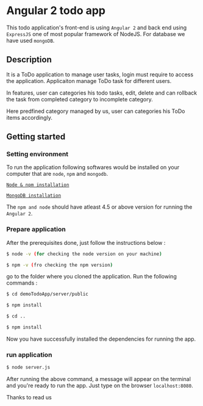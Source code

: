 # Angular 2 todo app

This todo application's front-end is using `Angular 2` and back end using `ExpressJS` one of most popular framework of NodeJS.
For database we have used `mongoDB`.

## Description

It is a ToDo application to manage user tasks, login must require to access the application. Applicaiton manage ToDo task for different users. 

In features, user can categories his todo tasks, edit, delete and can rollback the task from completed category to incomplete category.

Here predfined category managed by us, user can categories his ToDo items accordingly.

## Getting started

### Setting environment
To run the application following softwares would be installed on your computer that are `node`, `npm` and `mongodb`. 

[`Node & npm installation`](https://nodejs.org/en/)

[`MongoDB installation`](https://docs.mongodb.com/manual/installation/)

The `npm and node` should have atleast 4.5 or above version for running the `Angular 2`.

### Prepare application
After the prerequisites done, just follow the instructions below :

```bash
$ node -v (for checking the node version on your machine)
```

```bash
$ npm -v (fro checking the npm version)
```

go to the folder where you cloned the application. Run the following commands :

```bash
$ cd demoTodoApp/server/public
```

```bash
$ npm install 
```

```bash
$ cd ..
```

```bash
$ npm install
```

Now you have successfully installed the dependencies for running the app.

### run application

```bash
$ node server.js
```

After running the above command, a message will appear on the terminal and you're ready to run the app. Just type on the browser `localhost:8080`.

Thanks to read us